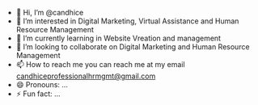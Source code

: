 - 👋 Hi, I’m @candhice
- 👀 I’m interested in Digital Marketing, Virtual Assistance and Human Resource Management
- 🌱 I’m currently learning in Website Vreation and management
- 💞️ I’m looking to collaborate on Digital Marketing and Human Resource Management
- 📫 How to reach me you can reach me at my email candhiceprofessionalhrmgmt@gmail.com
- 😄 Pronouns: ...
- ⚡ Fun fact: ...

<!---
candhice/candhice is a ✨ special ✨ repository because its `README.md` (this file) appears on your GitHub profile.
You can click the Preview link to take a look at your changes.
--->
